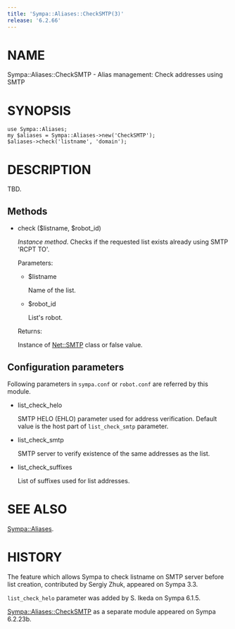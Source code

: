 ```yaml
---
title: 'Sympa::Aliases::CheckSMTP(3)'
release: '6.2.66'
---
```


# NAME

Sympa::Aliases::CheckSMTP - Alias management: Check addresses using SMTP

# SYNOPSIS

    use Sympa::Aliases;
    my $aliases = Sympa::Aliases->new('CheckSMTP');
    $aliases->check('listname', 'domain');

# DESCRIPTION 

TBD.

## Methods

- check ($listname, $robot\_id)

    _Instance method_.
    Checks if the requested list exists already using SMTP 'RCPT TO'.

    Parameters:

    - $listname

        Name of the list.

    - $robot\_id

        List's robot.

    Returns:

    Instance of [Net::SMTP](https://metacpan.org/pod/Net%3A%3ASMTP) class or false value.

## Configuration parameters

Following parameters in `sympa.conf` or `robot.conf` are referred by
this module.

- list\_check\_helo

    SMTP HELO (EHLO) parameter used for address verification.
    Default value is the host part of `list_check_smtp` parameter.

- list\_check\_smtp

    SMTP server to verify existence of the same addresses as the list.

- list\_check\_suffixes

    List of suffixes used for list addresses.

# SEE ALSO

[Sympa::Aliases](./Sympa-Aliases.3.md).

# HISTORY

The feature which allows Sympa to check listname on SMTP server
before list creation, contributed by Sergiy Zhuk, appeared on Sympa 3.3.

`list_check_helo` parameter was added by S. Ikeda on Sympa 6.1.5.

[Sympa::Aliases::CheckSMTP](./Sympa-Aliases-CheckSMTP.3.md) as a separate module appeared on Sympa 6.2.23b.
